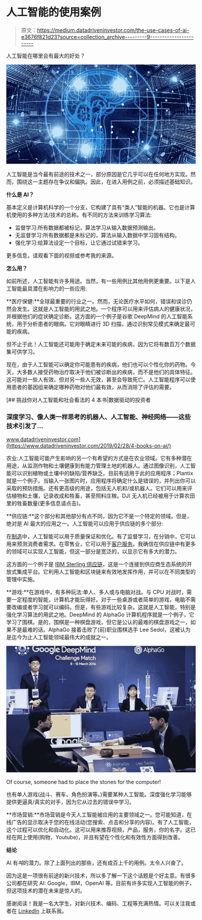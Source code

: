 # 人工智能的使用案例

> 原文：<https://medium.datadriveninvestor.com/the-use-cases-of-ai-e3676f821d23?source=collection_archive---------9----------------------->

人工智能在哪里会有最大的好处？

![](img/8a2bf20b845b7e745164b9161f546fbc.png)

人工智能是当今最有前途的技术之一，部分原因是它几乎可以在任何地方实现。然而，围绕这一主题存在争议和偏执。因此，在进入用例之前，必须描述基础知识。

**什么是 AI？**

基本定义是计算机科学的一个分支，它构建了具有“类人”智能的机器。它也是计算机使用的多种方法/技术的总称。有不同的方法来训练学习算法:

*   监督学习:所有数据都被标记，算法学习从输入数据预测输出。
*   无监督学习:所有数据都是未标记的，算法从输入数据中学习固有结构。
*   强化学习:给算法设定一个目标，让它通过试错来学习。

更多信息，请观看下面的视频或参考我的来源。

**怎么用？**

如前所述，人工智能有许多用途。当然，有一些用例比其他用例更重要。以下是人工智能最具潜在影响力的一些应用:

**医疗保健:**全球最重要的行业之一。然而，无论医疗水平如何，错误和误诊仍然会发生。这就是人工智能的用武之地。一个程序可以用来评估病人的健康状况，并根据他们的症状确定诊断。这方面的一个例子是谷歌 DeepMind 的人工智能系统，用于分析患者的眼病。它对眼睛进行 3D 扫描，通过识别常见模式来确定最可能的疾病。

但不止于此！人工智能还可能用于确定未来可能的疾病，因为它将有数百万个数据集可供学习。

现在，由于人工智能可以确定你可能患有的疾病，他们也可以个性化你的药物。今天，大多数人接受药物治疗取决于他们被诊断出的疾病，而不是他们的具体特征。这可能对一些人有效，但对另一些人无效，甚至会导致死亡。人工智能程序可以使用患者的基因组来确定哪种药物对他们最有效，从而消除了评估的需要。

[](https://www.datadriveninvestor.com/2019/02/28/4-books-on-ai/) [## 挑战你对人工智能和社会看法的 4 本书|数据驱动的投资者

### 深度学习、像人类一样思考的机器人、人工智能、神经网络——这些技术引发了…

www.datadriveninvestor.com](https://www.datadriveninvestor.com/2019/02/28/4-books-on-ai/) 

农业:人工智能可能产生影响的另一个有希望的方式是在农业领域。它有多种潜在用途，从监测作物和土壤健康到有能力管理土地的机器人。通过图像识别，人工智能可以识别植物或土壤中的缺陷/营养缺乏。目前有适用于此的应用程序；Plantix 就是一个例子。当输入一张图片时，应用程序将确定什么是错误的，并列出你可以采取的预防措施。还有更高级的用途，包括无人机和/或机器人。它们可以用来评估植物和土壤，记录收成和牲畜，甚至照料庄稼。DJI 无人机已经被用于计算农田里的牲畜数量(更多信息请点击)。

**供应链:**这个部分和其他部分有点不同，因为它不是一个特定的领域。但是，绝对是 AI 最大的应用之一。人工智能可以应用于供应链的多个部分:

在[制造](https://www.cio.com/article/3309058/5-ways-industrial-ai-is-revolutionizing-manufacturing.html)中，人工智能可以用于质量保证和优化。有了监督学习，在分销中，它可以用来预测消费者需求。在零售业，它可以用于[客户服务](https://www.ibm.com/watson/ai-customer-service)。我确信在供应链中有更多的领域可以实现人工智能，但这一部分是宽泛的，以显示它有多大的潜力。

这方面的一个例子是 [IBM Sterling 供应链](https://www.ibm.com/supply-chain?cm_mmc=OSocial_Twitter-_-Watson+Supply+Chain_Watson+Supply+Chain-_-WW_WW-_-Sterling+landing+page&cm_mmca1=000020LU&cm_mmca2=10012655&social_post=3021397590&linkId=80242997)，这是一个连接到供应商生态系统的开放式集成平台。它利用人工智能和区块链来有效地发挥作用，并可以在不同类型的管理中实施。

**游戏:**在游戏中，有多种玩法:单人、多人或与电脑对战。与 CPU 对战时，需要一定程度的智能，计算机才能玩得好。对于一些桌游或者简单的游戏，电脑不需要改编或者学习就可以编码。但是，有些游戏比较复杂。这就是人工智能，特别是强化学习算法的用武之地。DeepMind 的 AlphaGo 计算机程序就是一个例子，它学习了围棋。是的，围棋是一种棋盘游戏，但它是公认的最难的棋盘游戏之一，如果不是最难的话。AlphaGo 接着击败了(前)职业围棋选手 Lee Sedol，这被认为是迄今为止人工智能领域最伟大的成就之一。

![](img/8aa07451b3dcfdf9f0760720dc9554c5.png)

Of course, someone had to place the stones for the computer!

也有单人游戏(战斗、赛车、角色扮演等。)需要某种人工智能。深度强化学习能够提供更逼真/真实的对手，因为它从过去的错误中学习。

**市场营销:**市场营销是今天人工智能被应用的主要领域之一。您可能知道，在线广告的显示取决于您的在线活动(您搜索、点击和分享的内容)。有了人工智能，这个过程可以优化和自动化。这可以用来推荐视频，产品，服务，你的名字。这已经在网上使用(购物，Youtube)，并且有望在个性化和有效性方面得到改善。

**结论**

AI 有*吨*的潜力。除了上面列出的那些，还有成百上千的用例。太令人兴奋了。

因为这是一项很有前途的新兴技术，所以多了解一下这个话题是个好主意。有很多公司都在研究 AI: Google，IBM，OpenAI 等。目前有许多实现人工智能的例子，但这项技术的潜在未来是惊人的。

感谢阅读！我是一名大学生，对新兴技术、编码、工程等充满热情。可以关注我或者在 [LinkedIn](https://www.linkedin.com/in/noah-do-rego/) 上联系我。